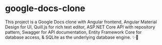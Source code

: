 # google-docs-clone
This project is a Google Docs clone with Angular frontend, Angular Material Design for UI, Quill.js for rich text editor, ASP.NET Core API with repository pattern, Swagger for API documentation, Entity Framework Core for database access, &amp; SQLite as the underlying database engine. ✨📝
